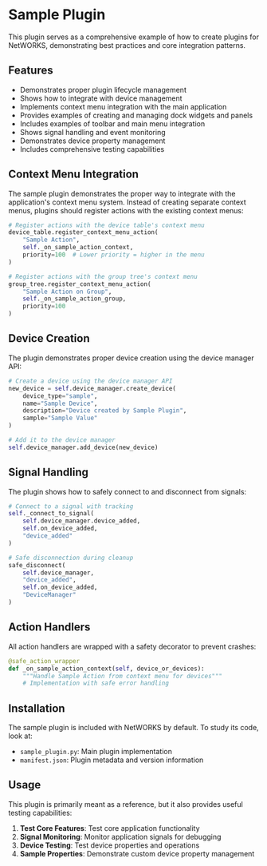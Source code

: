 # Sample Plugin

This plugin serves as a comprehensive example of how to create plugins for NetWORKS, demonstrating best practices and core integration patterns.

## Features

- Demonstrates proper plugin lifecycle management
- Shows how to integrate with device management
- Implements context menu integration with the main application
- Provides examples of creating and managing dock widgets and panels
- Includes examples of toolbar and main menu integration
- Shows signal handling and event monitoring
- Demonstrates device property management
- Includes comprehensive testing capabilities

## Context Menu Integration

The sample plugin demonstrates the proper way to integrate with the application's context menu system. Instead of creating separate context menus, plugins should register actions with the existing context menus:

```python
# Register actions with the device table's context menu
device_table.register_context_menu_action(
    "Sample Action", 
    self._on_sample_action_context, 
    priority=100  # Lower priority = higher in the menu
)

# Register actions with the group tree's context menu
group_tree.register_context_menu_action(
    "Sample Action on Group",
    self._on_sample_action_group,
    priority=100
)
```

## Device Creation

The plugin demonstrates proper device creation using the device manager API:

```python
# Create a device using the device manager API
new_device = self.device_manager.create_device(
    device_type="sample",
    name="Sample Device",
    description="Device created by Sample Plugin",
    sample="Sample Value"
)

# Add it to the device manager
self.device_manager.add_device(new_device)
```

## Signal Handling

The plugin shows how to safely connect to and disconnect from signals:

```python
# Connect to a signal with tracking
self._connect_to_signal(
    self.device_manager.device_added, 
    self.on_device_added, 
    "device_added"
)

# Safe disconnection during cleanup
safe_disconnect(
    self.device_manager, 
    "device_added", 
    self.on_device_added, 
    "DeviceManager"
)
```

## Action Handlers

All action handlers are wrapped with a safety decorator to prevent crashes:

```python
@safe_action_wrapper
def _on_sample_action_context(self, device_or_devices):
    """Handle Sample Action from context menu for devices"""
    # Implementation with safe error handling
```

## Installation

The sample plugin is included with NetWORKS by default. To study its code, look at:

- `sample_plugin.py`: Main plugin implementation
- `manifest.json`: Plugin metadata and version information

## Usage

This plugin is primarily meant as a reference, but it also provides useful testing capabilities:

1. **Test Core Features**: Test core application functionality
2. **Signal Monitoring**: Monitor application signals for debugging
3. **Device Testing**: Test device properties and operations
4. **Sample Properties**: Demonstrate custom device property management 